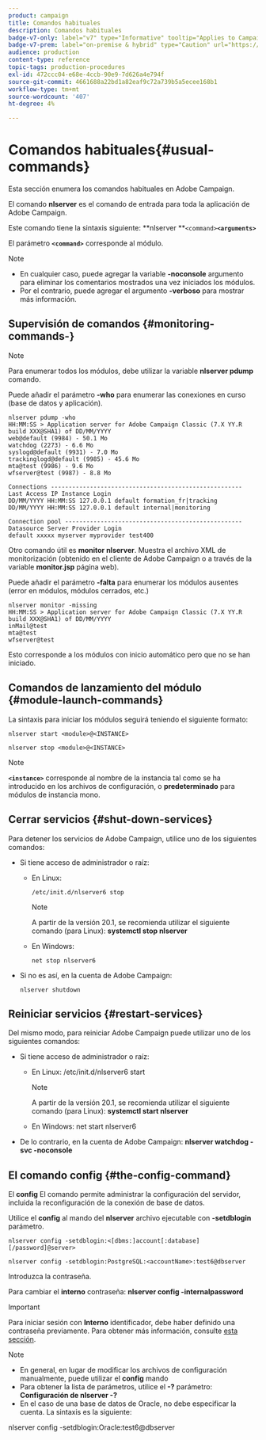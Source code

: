 ```yaml
---
product: campaign
title: Comandos habituales
description: Comandos habituales
badge-v7-only: label="v7" type="Informative" tooltip="Applies to Campaign Classic v7 only"
badge-v7-prem: label="on-premise & hybrid" type="Caution" url="https://experienceleague.adobe.com/docs/campaign-classic/using/installing-campaign-classic/architecture-and-hosting-models/hosting-models-lp/hosting-models.html" tooltip="Applies to on-premise and hybrid deployments only"
audience: production
content-type: reference
topic-tags: production-procedures
exl-id: 472ccc04-e68e-4ccb-90e9-7d626a4e794f
source-git-commit: 4661688a22bd1a82eaf9c72a739b5a5ecee168b1
workflow-type: tm+mt
source-wordcount: '407'
ht-degree: 4%

---
```


# Comandos habituales{#usual-commands}



Esta sección enumera los comandos habituales en Adobe Campaign.

El comando **nlserver** es el comando de entrada para toda la aplicación de Adobe Campaign.

Este comando tiene la sintaxis siguiente: **nlserver **`<command>`****`<arguments>`****

El parámetro **`<command>`** corresponde al módulo.

>[!NOTE]
>
>* En cualquier caso, puede agregar la variable **-noconsole** argumento para eliminar los comentarios mostrados una vez iniciados los módulos.
>* Por el contrario, puede agregar el argumento **-verboso** para mostrar más información.
>


## Supervisión de comandos {#monitoring-commands-}

>[!NOTE]
>
>Para enumerar todos los módulos, debe utilizar la variable **nlserver pdump** comando.

Puede añadir el parámetro **-who** para enumerar las conexiones en curso (base de datos y aplicación).

```
nlserver pdump -who
HH:MM:SS > Application server for Adobe Campaign Classic (7.X YY.R build XXX@SHA1) of DD/MM/YYYY
web@default (9984) - 50.1 Mo
watchdog (2273) - 6.6 Mo
syslogd@default (9931) - 7.0 Mo
trackinglogd@default (9985) - 45.6 Mo
mta@test (9986) - 9.6 Mo
wfserver@test (9987) - 8.8 Mo

Connections ------------------------------------------------------
Last Access IP Instance Login 
DD/MM/YYYY HH:MM:SS 127.0.0.1 default formation_fr|tracking
DD/MM/YYYY HH:MM:SS 127.0.0.1 default internal|monitoring

Connection pool --------------------------------------------------
Datasource Server Provider Login 
default xxxxx myserver myprovider test400
```

Otro comando útil es **monitor nlserver**. Muestra el archivo XML de monitorización (obtenido en el cliente de Adobe Campaign o a través de la variable **monitor.jsp** página web).

Puede añadir el parámetro **-falta** para enumerar los módulos ausentes (error en módulos, módulos cerrados, etc.)

```
nlserver monitor -missing
HH:MM:SS > Application server for Adobe Campaign Classic (7.X YY.R build XXX@SHA1) of DD/MM/YYYY
inMail@test
mta@test
wfserver@test
```

Esto corresponde a los módulos con inicio automático pero que no se han iniciado.

## Comandos de lanzamiento del módulo {#module-launch-commands}

La sintaxis para iniciar los módulos seguirá teniendo el siguiente formato:

```
nlserver start <module>@<INSTANCE>
```

```
nlserver stop <module>@<INSTANCE>
```

>[!NOTE]
>
>**`<instance>`** corresponde al nombre de la instancia tal como se ha introducido en los archivos de configuración, o **predeterminado** para módulos de instancia mono.

## Cerrar servicios {#shut-down-services}

Para detener los servicios de Adobe Campaign, utilice uno de los siguientes comandos:

* Si tiene acceso de administrador o raíz:

   * En Linux:

      ```
      /etc/init.d/nlserver6 stop
      ```

      >[!NOTE]
      >
      >A partir de la versión 20.1, se recomienda utilizar el siguiente comando (para Linux): **systemctl stop nlserver**

   * En Windows:

      ```
      net stop nlserver6
      ```

* Si no es así, en la cuenta de Adobe Campaign:

   ```
   nlserver shutdown 
   ```

## Reiniciar servicios {#restart-services}

Del mismo modo, para reiniciar Adobe Campaign puede utilizar uno de los siguientes comandos:

* Si tiene acceso de administrador o raíz:

   * En Linux: /etc/init.d/nlserver6 start

      >[!NOTE]
      >
      >A partir de la versión 20.1, se recomienda utilizar el siguiente comando (para Linux): **systemctl start nlserver**

   * En Windows: net start nlserver6

* De lo contrario, en la cuenta de Adobe Campaign: **nlserver watchdog -svc -noconsole**

## El comando config {#the-config-command}

El **config** El comando permite administrar la configuración del servidor, incluida la reconfiguración de la conexión de base de datos.

Utilice el **config** al mando del **nlserver** archivo ejecutable con **-setdblogin** parámetro.

```
nlserver config -setdblogin:<[dbms:]account[:database][/password]@server>
```

```
nlserver config -setdblogin:PostgreSQL:<accountName>:test6@dbserver
```

Introduzca la contraseña.

Para cambiar el **interno** contraseña: **nlserver config -internalpassword**

>[!IMPORTANT]
>
>Para iniciar sesión con **Interno** identificador, debe haber definido una contraseña previamente. Para obtener más información, consulte [esta sección](../../installation/using/configuring-campaign-server.md#internal-identifier).

>[!NOTE]
>
>* En general, en lugar de modificar los archivos de configuración manualmente, puede utilizar el **config** mando
>* Para obtener la lista de parámetros, utilice el **-?** parámetro: **Configuración de nlserver -?**
>* En el caso de una base de datos de Oracle, no debe especificar la cuenta. La sintaxis es la siguiente:
>
>  nlserver config -setdblogin:Oracle:test6@dbserver
